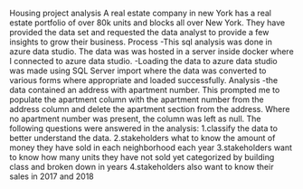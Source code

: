 Housing project analysis
A real estate company in new York has a real estate portfolio of over 80k units and blocks all over New York.  They have provided the data set and requested the data analyst to provide a few insights to grow their business.
Process
-This sql analysis was done in azure data studio. The data was was hosted in a server inside docker where I connected to azure data studio.
-Loading the data to azure data studio was made using SQL Server import where the data was converted to various forms where appropriate and loaded successfully.
Analysis 
-the data contained an address with apartment number. This prompted me to populate the apartment column with the apartment number from the address column and delete the apartment section from the address. 
Where no apartment number was present, the column was left as null.
 The following questions were answered in the analysis:
1.classify the data to better understand the data.
2.stakeholders what to know the amount of money they have sold in each neighborhood each year
3.stakeholders want to know how many units they have not sold yet categorized by building class and broken down in years
4.stakeholders also want to know their sales in 2017 and 2018

